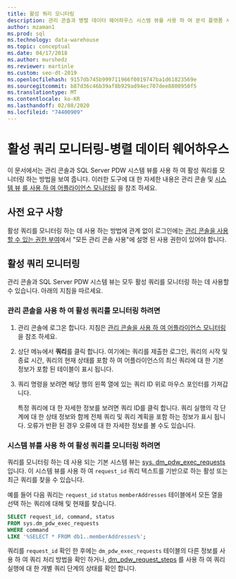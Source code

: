 ```yaml
---
title: 활성 쿼리 모니터링
description: 관리 콘솔과 병렬 데이터 웨어하우스 시스템 뷰를 사용 하 여 분석 플랫폼 시스템에서 활성 쿼리를 모니터링할 수 있습니다.
author: mzaman1
ms.prod: sql
ms.technology: data-warehouse
ms.topic: conceptual
ms.date: 04/17/2018
ms.author: murshedz
ms.reviewer: martinle
ms.custom: seo-dt-2019
ms.openlocfilehash: 9157db745b999711966f0019747ba1d61823569e
ms.sourcegitcommit: b87d36c46b39af8b929ad94ec707dee8800950f5
ms.translationtype: MT
ms.contentlocale: ko-KR
ms.lasthandoff: 02/08/2020
ms.locfileid: "74400909"
---
```

# <a name="monitoring-active-queries---parallel-data-warehouse"></a>활성 쿼리 모니터링-병렬 데이터 웨어하우스
이 문서에서는 관리 콘솔과 SQL Server PDW 시스템 뷰를 사용 하 여 활성 쿼리를 모니터링 하는 방법을 보여 줍니다. 이러한 도구에 대 한 자세한 내용은 관리 콘솔 및 [시스템 뷰](tsql-system-views.md) [를 사용 하 여 어플라이언스 모니터링](monitor-the-appliance-by-using-the-admin-console.md) 을 참조 하세요.  
  
## <a name="prerequisites"></a>사전 요구 사항  
활성 쿼리를 모니터링 하는 데 사용 하는 방법에 관계 없이 로그인에는 [관리 콘솔을 사용할 수 있는 권한 부여](grant-permissions.md#grant-permissions-to-use-the-admin-console)에서 "모든 관리 콘솔 사용"에 설명 된 사용 권한이 있어야 합니다.  
  
## <a name="PermsAdminConsole"></a>활성 쿼리 모니터링  
관리 콘솔과 SQL Server PDW 시스템 뷰는 모두 활성 쿼리를 모니터링 하는 데 사용할 수 있습니다. 아래의 지침을 따르세요.  
  
### <a name="to-monitor-active-queries-by-using-the-admin-console"></a>관리 콘솔을 사용 하 여 활성 쿼리를 모니터링 하려면  
  
1.  관리 콘솔에 로그온 합니다. 지침은 [관리 콘솔을 사용 하 여 어플라이언스 모니터링](monitor-the-appliance-by-using-the-admin-console.md) 을 참조 하세요.  
  
2.  상단 메뉴에서 **쿼리**를 클릭 합니다. 여기에는 쿼리를 제출한 로그인, 쿼리의 시작 및 종료 시간, 쿼리의 현재 상태를 포함 하 여 어플라이언스의 최신 쿼리에 대 한 기본 정보가 포함 된 테이블이 표시 됩니다.  
  
3.  쿼리 명령을 보려면 해당 행의 왼쪽 열에 있는 쿼리 ID 위로 마우스 포인터를 가져갑니다.  
  
    특정 쿼리에 대 한 자세한 정보를 보려면 쿼리 ID를 클릭 합니다. 쿼리 실행의 각 단계에 대 한 상태 정보와 함께 전체 쿼리 및 쿼리 계획을 포함 하는 정보가 표시 됩니다. 오류가 반환 된 경우 오류에 대 한 자세한 정보를 볼 수도 있습니다. <!-- MISSING LINKS See [Understanding Query Plans &#40;SQL Server PDW&#41;](../sqlpdw/understanding-query-plans-sql-server-pdw.md) for information on how to interpret the query plan information available in the Admin Console.  -->
  
### <a name="to-monitor-active-queries-by-using-the-system-views"></a>시스템 뷰를 사용 하 여 활성 쿼리를 모니터링 하려면  
쿼리를 모니터링 하는 데 사용 되는 기본 시스템 뷰는 [sys. dm_pdw_exec_requests](../relational-databases/system-dynamic-management-views/sys-dm-pdw-exec-requests-transact-sql.md)입니다. 이 시스템 뷰를 사용 하 여 `request_id` 쿼리 텍스트를 기반으로 하는 활성 또는 최근 쿼리를 찾을 수 있습니다.  
  
예를 들어 다음 쿼리는 `request_id` `status` `memberAddresses` 테이블에서 모든 열을 선택 하는 쿼리에 대해 및 현재를 찾습니다.  
  
```sql  
SELECT request_id, command, status   
FROM sys.dm_pdw_exec_requests   
WHERE command   
LIKE '%SELECT * FROM db1..memberAddresses%';  
```  
  
쿼리를 `request_id` 확인 한 후에는 `dm_pdw_exec_requests` 테이블의 다른 정보를 사용 하 여 쿼리 처리 방법을 확인 하거나, [dm_pdw_request_steps](../relational-databases/system-dynamic-management-views/sys-dm-pdw-request-steps-transact-sql.md) 를 사용 하 여 쿼리 실행에 대 한 개별 쿼리 단계의 상태를 확인 합니다.  
  
<!-- MISSING LINKS 
## See Also  
[Common Metadata Query Examples &#40;SQL Server PDW&#41;](../sqlpdw/common-metadata-query-examples-sql-server-pdw.md)  
-->
  

